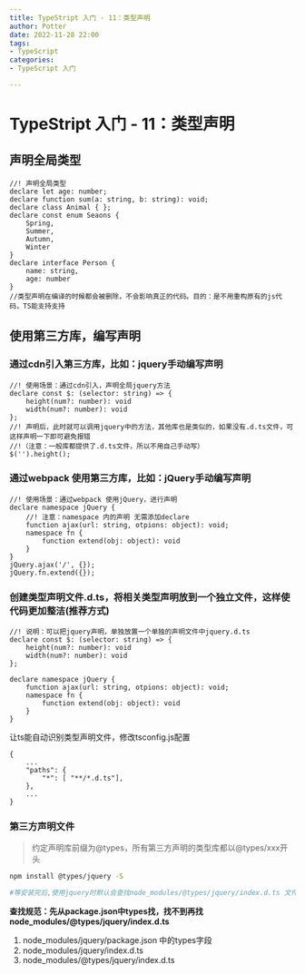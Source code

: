 ```yaml
---
title: TypeStript 入门 - 11：类型声明
author: Potter
date: 2022-11-28 22:00
tags: 
- TypeScript
categories: 
- TypeScript 入门

---
```


# TypeStript 入门 - 11：类型声明

## 声明全局类型

```tsx
//! 声明全局类型
declare let age: number;
declare function sum(a: string, b: string): void;
declare class Animal { };
declare const enum Seaons {
	Spring,
	Summer,
	Autumn,
	Winter
}
declare interface Person {
	name: string,
	age: number
}
//类型声明在编译的时候都会被删除，不会影响真正的代码。目的：是不用重构原有的js代码，TS能支持支持
```

## 使用第三方库，编写声明

### 通过cdn引入第三方库，比如：jquery手动编写声明

```tsx
//! 使用场景：通过cdn引入，声明全局jquery方法
declare const $: (selector: string) => {
	height(num?: number): void
	width(num?: number): void
};
//! 声明后，此时就可以调用jquery中的方法，其他库也是类似的，如果没有.d.ts文件，可这样声明一下即可避免报错
//!（注意：一般库都提供了.d.ts文件，所以不用自己手动写）
$('').height();
```

### 通过webpack 使用第三方库，比如：jQuery手动编写声明

```tsx
//! 使用场景：通过webpack 使用jQuery，进行声明
declare namespace jQuery {
	//! 注意：namespace 内的声明 无需添加declare
	function ajax(url: string, otpions: object): void;
	namespace fn {
		function extend(obj: object): void
	}
}
jQuery.ajax('/', {});
jQuery.fn.extend({});
```

### 创建类型声明文件.d.ts，将相关类型声明放到一个独立文件，这样使代码更加整洁(推荐方式)

```tsx
//! 说明：可以把jquery声明，单独放置一个单独的声明文件中jquery.d.ts
declare const $: (selector: string) => {
	height(num?: number): void
	width(num?: number): void
};

declare namespace jQuery {
	function ajax(url: string, otpions: object): void;
	namespace fn {
		function extend(obj: object): void
	}
}
```

让ts能自动识别类型声明文件，修改tsconfig.js配置

```tsx
{
	...
	"paths": { 
		"*": [ "**/*.d.ts"],
	},
	...
}
```

### ****第三方声明文件****

> 约定声明库前缀为@types，所有第三方声明的类型库都以@types/xxx开头
> 

```bash
npm install @types/jquery -S

#等安装完后,使用jquery时默认会查找node_modules/@types/jquery/index.d.ts 文件
```

**查找规范：先从package.json中types找，找不到再找node_modules/@types/jquery/index.d.ts**

1. node_modules/jquery/package.json 中的types字段
2. node_modules/jquery/index.d.ts
3. node_modules/@types/jquery/index.d.ts

